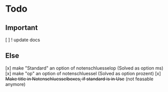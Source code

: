# Todo
## Important
[ ] ! update docs

## Else
[x] make "Standard" an option of notenschluesselop (Solved as option ms)
[x] make "op" an option of notenschluessel (Solved as option prozent)
[x] ~~Make title in Notenschluesselboxes, if standard is in Use~~ (not feasable anymore)
